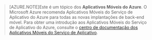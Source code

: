 >[AZURE.NOTE]Este é um tópico dos **Aplicativos Móveis do Azure**. O Microsoft Azure recomenda Aplicativos Móveis do Serviço de Aplicativo do Azure para todas as novas implantações de back-end móvel. Para obter uma introdução aos Aplicativos Móveis do Serviço de Aplicativo do Azure, consulte o [centro de documentação dos Aplicativos Móveis do Serviço de Aplicativo](/documentation/services/app-service/mobile).

<!---HONumber=AcomDC_1210_2015-->
